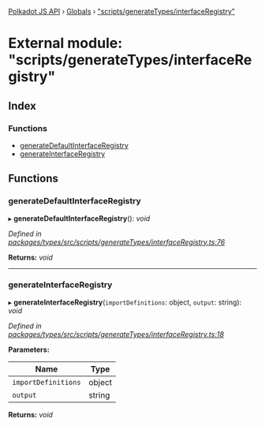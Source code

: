 [Polkadot JS API](../README.md) › [Globals](../globals.md) › ["scripts/generateTypes/interfaceRegistry"](_scripts_generatetypes_interfaceregistry_.md)

# External module: "scripts/generateTypes/interfaceRegistry"

## Index

### Functions

* [generateDefaultInterfaceRegistry](_scripts_generatetypes_interfaceregistry_.md#generatedefaultinterfaceregistry)
* [generateInterfaceRegistry](_scripts_generatetypes_interfaceregistry_.md#generateinterfaceregistry)

## Functions

###  generateDefaultInterfaceRegistry

▸ **generateDefaultInterfaceRegistry**(): *void*

*Defined in [packages/types/src/scripts/generateTypes/interfaceRegistry.ts:76](https://github.com/polkadot-js/api/blob/6bf0d5eea/packages/types/src/scripts/generateTypes/interfaceRegistry.ts#L76)*

**Returns:** *void*

___

###  generateInterfaceRegistry

▸ **generateInterfaceRegistry**(`importDefinitions`: object, `output`: string): *void*

*Defined in [packages/types/src/scripts/generateTypes/interfaceRegistry.ts:18](https://github.com/polkadot-js/api/blob/6bf0d5eea/packages/types/src/scripts/generateTypes/interfaceRegistry.ts#L18)*

**Parameters:**

Name | Type |
------ | ------ |
`importDefinitions` | object |
`output` | string |

**Returns:** *void*
